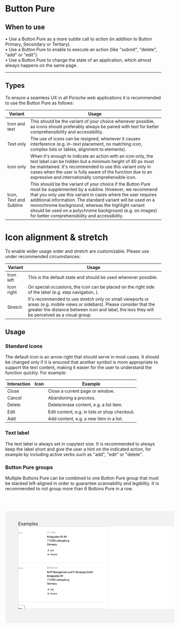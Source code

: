 # Button Pure

## When to use
  • Use a Button Pure as a more subtle call to action (in addition to Button Primary, Secondary or Tertiary).   
  • Use a Button Pure to enable to execute an action (like "submit", "delete", "add" or "edit").   
  • Use a Button Pure to change the state of an application, which almost always happens on the same page. 

--- 

## Types

To ensure a seamless UX in all Porsche web applications it is recommended to use the Button Pure as follows:

| Variant | Usage |
|----|----|
| Icon and text | This should be the variant of your choice whenever possible, as icons should preferably always be paired with text for better comprehensibility and accessibility. |
| Text only | The use of icons can be resigned, whenever it causes interference (e.g. in-text placement, no matching icon, complex lists or tables, alignment to elements). |
| Icon only| When it's enough to indicate an action with an icon only, the text label can be hidden but a minimum height of 40 px must be maintained. It's recommended to use this variant only in cases when the user is fully aware of the function due to an expressive and internationally comprehensible icon. |
| Icon, Text and Subline | This should be the variant of your choice if the Button Pure must be supplemented by a subline. However, we recommend that you only use this variant in cases where the user requires additional information. The standard variant will be used on a monochrome background, whereas the highlight variant should be used on a polychrome background (e.g. on images) for better comprehensibility and accessibility. |

# Icon alignment & stretch

To enable wider usage order and stretch are customizable. Please use under recommended circumstances:

| Variant | Usage |
|----|----|
| Icon left | This is the default state and should be used whenever possible. |
| Icon right | On special occasions, the icon can be placed on the right side of the label (e.g. step navigation, ). | 
| Stretch | It's recommended to use stretch only on small viewports or areas (e.g. mobile views or sidebars). Please consider that the greater the distance between icon and label, the less they will be perceived as a visual group. |

## Usage

### Standard icons
The default icon is an arrow right that should serve in most cases. It should be changed only if it is ensured that another symbol is more appropriate to support the text content, making it easier for the user to understand the function quickly. For example:

| Interaction | Icon | Example |
|----|----|----|
| Close | <p-icon name="close" aria-label="Close"></p-icon> | Close a current page or window. |
| Cancel | <p-icon name="close" aria-label="Close"></p-icon> | Abandoning a process. |
| Delete | <p-icon name="delete" aria-label="Delete"></p-icon> | Delete/erase content, e.g. a list item. | 
| Edit | <p-icon name="edit" aria-label="Edit"></p-icon> | Edit content, e.g. in lists or shop checkout. | 	
| Add | <p-icon name="add" aria-label="Add"></p-icon> | Add content, e.g. a new item in a list. | 

### Text label
The text label is always set in copytext size. It is recommended to always keep the label short and give the user a hint on the indicated action, for example by including active verbs such as "add", "edit" or "delete". 

### Button Pure groups
Multiple Buttons Pure can be combined to one Button Pure group that must be stacked left-aligned in order to guarantee scannability and legibility. It is recommended to not group more than 6 Buttons Pure in a row.

<div style="background:#F2F2F2; width:100%; margin-top: 64px; padding-top: 32px; padding-left: 42px; padding-bottom: 42px;">
    <p-headline variant="headline-3" tag="h3" style="margin-bottom: 24px;">Examples</p-headline>
    <img src="./assets/button-pure.png" alt=""/>
</div>
